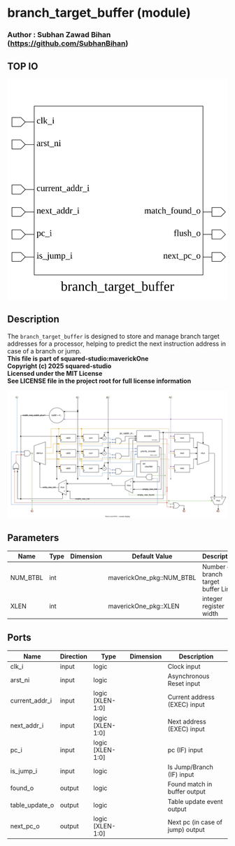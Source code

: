 # branch_target_buffer (module)

### Author : Subhan Zawad Bihan (https://github.com/SubhanBihan)

## TOP IO
<img src="./branch_target_buffer_top.svg">

## Description

The `branch_target_buffer` is designed to store and manage branch target addresses for a processor,
helping to predict the next instruction address in case of a branch or jump.
<br>**This file is part of squared-studio:maverickOne**
<br>**Copyright (c) 2025 squared-studio**
<br>**Licensed under the MIT License**
<br>**See LICENSE file in the project root for full license information**

<img src="./branch_target_buffer_des.svg">

## Parameters
|Name|Type|Dimension|Default Value|Description|
|-|-|-|-|-|
|NUM_BTBL|int||maverickOne_pkg::NUM_BTBL|Number of branch target buffer Lines|
|XLEN|int||maverickOne_pkg::XLEN|integer register width|

## Ports
|Name|Direction|Type|Dimension|Description|
|-|-|-|-|-|
|clk_i|input|logic||Clock input|
|arst_ni|input|logic||Asynchronous Reset input|
|current_addr_i|input|logic [XLEN-1:0]||Current address (EXEC) input|
|next_addr_i|input|logic [XLEN-1:0]||Next address (EXEC) input|
|pc_i|input|logic [XLEN-1:0]||pc (IF) input|
|is_jump_i|input|logic||Is Jump/Branch (IF) input|
|found_o|output|logic||Found match in buffer output|
|table_update_o|output|logic||Table update event output|
|next_pc_o|output|logic [XLEN-1:0]||Next pc (in case of jump) output|
